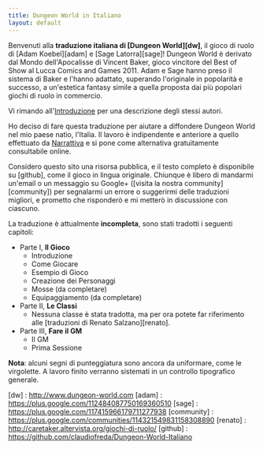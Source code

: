 ```yaml
---
title: Dungeon World in Italiano
layout: default
---
```

Benvenuti alla **traduzione italiana di [Dungeon World][dw]**, il gioco di ruolo di [Adam Koebel][adam] e [Sage Latorra][sage]! Dungeon World è derivato dal Mondo dell'Apocalisse di Vincent Baker, gioco vincitore del Best of Show al Lucca Comics and Games 2011. Adam e Sage hanno preso il sistema di Baker e l'hanno adattato, superando l'originale in popolarità e successo, a un'estetica fantasy simile a quella proposta dai più popolari giochi di ruolo in commercio.

Vi rimando all'[Introduzione](introduzione) per una descrizione degli stessi autori.

Ho deciso di fare questa traduzione per aiutare a diffondere Dungeon World nel mio paese natìo, l'Italia. Il lavoro è indipendente e anteriore a quello effettuato da [Narrattiva](www.narrattiva.it) e si pone come alternativa gratuitamente consultabile online.

Considero questo sito una risorsa pubblica, e il testo completo è disponibile su [github], come il gioco in lingua originale. Chiunque è libero di mandarmi un'email o un messaggio su Google+ ([visita la nostra community][community]) per segnalarmi un errore o suggerirmi delle traduzioni migliori, e prometto che risponderò e mi metterò in discussione con ciascuno.

La traduzione è attualmente **incompleta**, sono stati tradotti i seguenti capitoli:

* Parte I, **Il Gioco**
	* Introduzione
	* Come Giocare
	* Esempio di Gioco
	* Creazione dei Personaggi
	* Mosse (da completare)
	* Equipaggiamento (da completare)
* Parte II, **Le Classi**
	* Nessuna classe è stata tradotta, ma per ora potete far riferimento alle [traduzioni di Renato Salzano][renato].
* Parte III, **Fare il GM**
	* Il GM
	* Prima Sessione

**Nota**: alcuni segni di punteggiatura sono ancora da uniformare, come le virgolette. A lavoro finito verranno sistemati in un controllo tipografico generale.

[dw] : http://www.dungeon-world.com
[adam] : https://plus.google.com/112484087750169360510
[sage] : https://plus.google.com/117415966179711277938
[community] : https://plus.google.com/communities/114321549831158308890
[renato] : http://caretaker.altervista.org/giochi-di-ruolo/
[github] : https://github.com/claudiofreda/Dungeon-World-Italiano